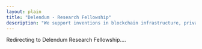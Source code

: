 ```yaml
---
layout: plain
title: "Delendum - Research Fellowship"
description: "We support inventions in blockchain infrastructure, private computing, and zero-knowledge proof applications"
---
```

<div class="text-center text-large text-black">
    Redirecting to Delendum Research Fellowship....
</div>
<script>
    setTimeout(function(){
        location.href='https://docs.google.com/forms/d/e/1FAIpQLScSacD-aquYJNrDzUv53ZyQkMa8SuWx8JgoeGxUR2NeXBJPDw/viewform?usp=sharing';
    }, 1500);
</script>